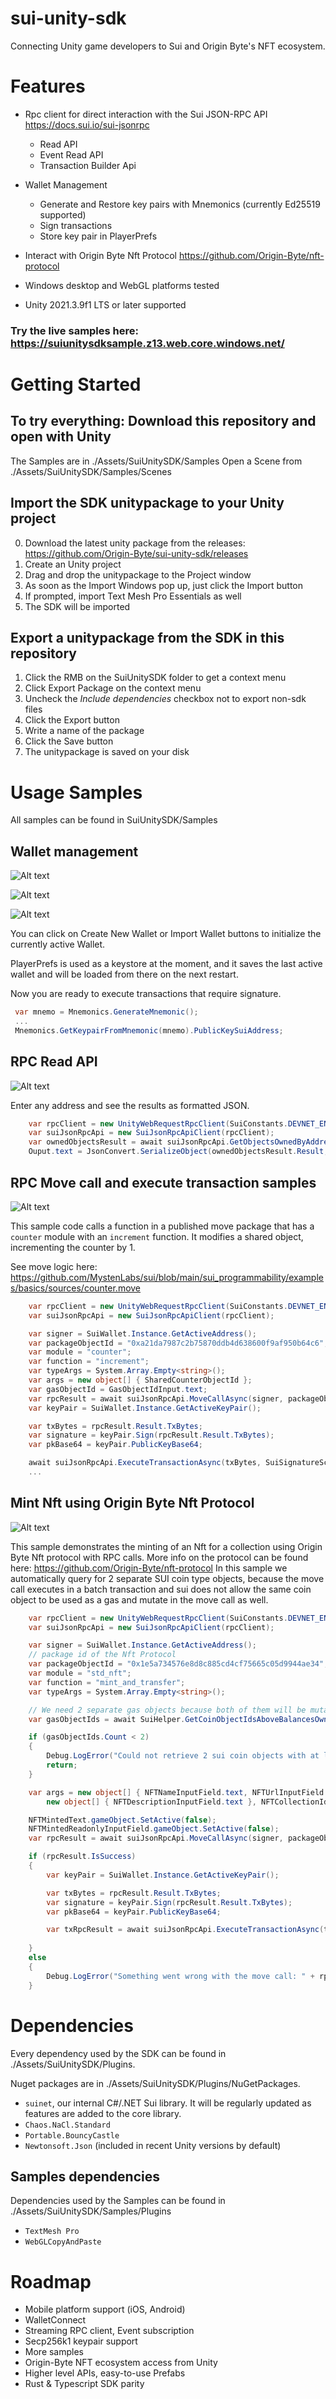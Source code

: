 # sui-unity-sdk

Connecting Unity game developers to Sui and Origin Byte's NFT ecosystem.

# Features
- Rpc client for direct interaction with the Sui JSON-RPC API https://docs.sui.io/sui-jsonrpc
    - Read API
    - Event Read API
    - Transaction Builder Api
- Wallet Management 
    - Generate and Restore key pairs with Mnemonics (currently Ed25519 supported)
    - Sign transactions
    - Store key pair in PlayerPrefs
- Interact with Origin Byte Nft Protocol https://github.com/Origin-Byte/nft-protocol

- Windows desktop and WebGL platforms tested
- Unity 2021.3.9f1 LTS or later supported

### Try the live samples here: https://suiunitysdksample.z13.web.core.windows.net/ 

# Getting Started

## To try everything: Download this repository and open with Unity

The Samples are in ./Assets/SuiUnitySDK/Samples
Open a Scene from ./Assets/SuiUnitySDK/Samples/Scenes

## Import the SDK unitypackage to your Unity project
0. Download the latest unity package from the releases: https://github.com/Origin-Byte/sui-unity-sdk/releases
1. Create an Unity project
2. Drag and drop the unitypackage to the Project window
3. As soon as the Import Windows pop up, just click the Import button
4. If prompted, import Text Mesh Pro Essentials as well
5. The SDK will be imported

## Export a unitypackage from the SDK in this repository
1. Click the RMB on the SuiUnitySDK folder to get a context menu
2. Click Export Package on the context menu
3. Uncheck the *Include dependencies* checkbox not to export non-sdk files
4. Click the Export button
5. Write a name of the package
6. Click the Save button
7. The unitypackage is saved on your disk

# Usage Samples

All samples can be found in SuiUnitySDK/Samples

## Wallet management
![Alt text](/imgs/wallet_ui_1.png "Wallet UI")


![Alt text](/imgs/create_new_wallet.png "Create New Wallet")


![Alt text](/imgs/import_wallet.png "Import Wallet")


You can click on Create New Wallet or Import Wallet buttons to initialize the currently active Wallet.


PlayerPrefs is used as a keystore at the moment, and it saves the last active wallet and will be loaded from there on the next restart.


Now you are ready to execute transactions that require signature.

```csharp
 var mnemo = Mnemonics.GenerateMnemonic();
 ...
 Mnemonics.GetKeypairFromMnemonic(mnemo).PublicKeySuiAddress;
```

## RPC Read API
![Alt text](/imgs/read_api.png "Read API test")

Enter any address and see the results as formatted JSON.

```csharp
    var rpcClient = new UnityWebRequestRpcClient(SuiConstants.DEVNET_ENDPOINT);
    var suiJsonRpcApi = new SuiJsonRpcApiClient(rpcClient);
    var ownedObjectsResult = await suiJsonRpcApi.GetObjectsOwnedByAddressAsync(Input.text);
    Ouput.text = JsonConvert.SerializeObject(ownedObjectsResult.Result, Formatting.Indented);
```

## RPC Move call and execute transaction samples

![Alt text](/imgs/transactions.png "Transactions")

This sample code calls a function in a published move package that has a ```counter``` module with an ```increment``` function. It modifies a shared object, incrementing the counter by 1. 

See move logic here: https://github.com/MystenLabs/sui/blob/main/sui_programmability/examples/basics/sources/counter.move

```csharp
    var rpcClient = new UnityWebRequestRpcClient(SuiConstants.DEVNET_ENDPOINT);
    var suiJsonRpcApi = new SuiJsonRpcApiClient(rpcClient);

    var signer = SuiWallet.Instance.GetActiveAddress();
    var packageObjectId = "0xa21da7987c2b75870ddb4d638600f9af950b64c6";
    var module = "counter";
    var function = "increment";
    var typeArgs = System.Array.Empty<string>();
    var args = new object[] { SharedCounterObjectId };
    var gasObjectId = GasObjectIdInput.text;
    var rpcResult = await suiJsonRpcApi.MoveCallAsync(signer, packageObjectId, module, function, typeArgs, args, gasObjectId, 2000);
    var keyPair = SuiWallet.Instance.GetActiveKeyPair();

    var txBytes = rpcResult.Result.TxBytes;
    var signature = keyPair.Sign(rpcResult.Result.TxBytes);
    var pkBase64 = keyPair.PublicKeyBase64;

    await suiJsonRpcApi.ExecuteTransactionAsync(txBytes, SuiSignatureScheme.ED25519, signature, pkBase64);
    ...
```

## Mint Nft using Origin Byte Nft Protocol

![Alt text](/imgs/nft_protocol_mint.png "Mint Nft using Origin Byte Nft Protocol")

This sample demonstrates the minting of an Nft for a collection using Origin Byte Nft protocol with RPC calls.
More info on the protocol can be found here: https://github.com/Origin-Byte/nft-protocol
In this sample we automatically query for 2 separate SUI coin type objects, because the move call executes in a 
batch transaction and sui does not allow the same coin object to be used as a gas and mutate in the move call as well.

```csharp
    var rpcClient = new UnityWebRequestRpcClient(SuiConstants.DEVNET_ENDPOINT);
    var suiJsonRpcApi = new SuiJsonRpcApiClient(rpcClient);

    var signer = SuiWallet.Instance.GetActiveAddress();
    // package id of the Nft Protocol
    var packageObjectId = "0x1e5a734576e8d8c885cd4cf75665c05d9944ae34";
    var module = "std_nft";
    var function = "mint_and_transfer";
    var typeArgs = System.Array.Empty<string>();

    // We need 2 separate gas objects because both of them will be mutated in a batch transaction
    var gasObjectIds = await SuiHelper.GetCoinObjectIdsAboveBalancesOwnedByAddressAsync(signer, 2);

    if (gasObjectIds.Count < 2)
    {
        Debug.LogError("Could not retrieve 2 sui coin objects with at least 2000 balance. Please send more SUI to your address");
        return;
    }

    var args = new object[] { NFTNameInputField.text, NFTUrlInputField.text, false, new object[] { "description" },
        new object[] { NFTDescriptionInputField.text }, NFTCollectionIdInputField.text, gasObjectIds[0], signer };

    NFTMintedText.gameObject.SetActive(false);
    NFTMintedReadonlyInputField.gameObject.SetActive(false);
    var rpcResult = await suiJsonRpcApi.MoveCallAsync(signer, packageObjectId, module, function, typeArgs, args, gasObjectIds[1], 2000);

    if (rpcResult.IsSuccess)
    {
        var keyPair = SuiWallet.Instance.GetActiveKeyPair();

        var txBytes = rpcResult.Result.TxBytes;
        var signature = keyPair.Sign(rpcResult.Result.TxBytes);
        var pkBase64 = keyPair.PublicKeyBase64;

        var txRpcResult = await suiJsonRpcApi.ExecuteTransactionAsync(txBytes, SuiSignatureScheme.ED25519, signature, pkBase64);
        
    }
    else
    {
        Debug.LogError("Something went wrong with the move call: " + rpcResult.ErrorMessage);
    }

```

# Dependencies

Every dependency used by the SDK can be found in ./Assets/SuiUnitySDK/Plugins.

Nuget packages are in ./Assets/SuiUnitySDK/Plugins/NuGetPackages.

- `suinet`, our internal C#/.NET Sui library. It will be regularly updated as features are added to the core library.
- `Chaos.NaCl.Standard`
- `Portable.BouncyCastle`
- `Newtonsoft.Json` (included in recent Unity versions by default)

## Samples dependencies

Dependencies used by the Samples can be found in ./Assets/SuiUnitySDK/Samples/Plugins

- `TextMesh Pro`
- `WebGLCopyAndPaste`

# Roadmap
- Mobile platform support (iOS, Android)
- WalletConnect
- Streaming RPC client, Event subscription
- Secp256k1 keypair support
- More samples
- Origin-Byte NFT ecosystem access from Unity
- Higher level APIs, easy-to-use Prefabs 
- Rust & Typescript SDK parity
